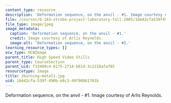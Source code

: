 ```yaml
---
content_type: resource
description: 'Deformation sequence, on the anvil - #1. Image courtesy of Arlis Reynolds.'
file: /courses/6-163-strobe-project-laboratory-fall-2005/1b642cfa539f490be8c349f90861701b_zburning-metal1.jpg
file_type: image/jpeg
image_metadata:
  caption: 'Deformation sequence, on the anvil - #1.'
  credit: Image courtesy of Arlis Reynolds.
  image-alt: 'Deformation sequence, on the anvil - #1.'
learning_resource_types: []
ocw_type: OCWImage
parent_title: High Speed Video Stills
parent_type: CourseSection
parent_uid: f33409c4-8175-2714-b81d-3c2218afaf85
resourcetype: Image
title: zburning-metal1.jpg
uid: 1b642cfa-539f-490b-e8c3-49f90861701b
---
```

Deformation sequence, on the anvil - #1. Image courtesy of Arlis Reynolds.

